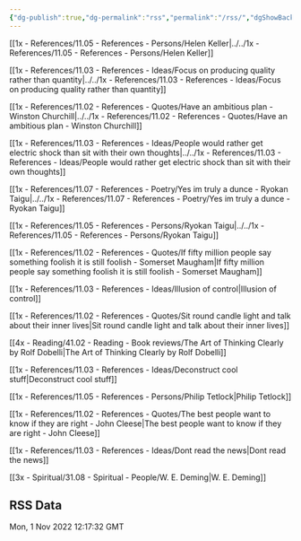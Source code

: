 ```yaml
---
{"dg-publish":true,"dg-permalink":"rss","permalink":"/rss/","dgShowBacklinks":false}
---
```




[[1x - References/11.05 - References - Persons/Helen Keller\|../../1x - References/11.05 - References - Persons/Helen Keller]]

[[1x - References/11.03 - References - Ideas/Focus on producing quality rather than quantity\|../../1x - References/11.03 - References - Ideas/Focus on producing quality rather than quantity]]

[[1x - References/11.02 - References - Quotes/Have an ambitious plan - Winston Churchill\|../../1x - References/11.02 - References - Quotes/Have an ambitious plan - Winston Churchill]]

[[1x - References/11.03 - References - Ideas/People would rather get electric shock than sit with their own thoughts\|../../1x - References/11.03 - References - Ideas/People would rather get electric shock than sit with their own thoughts]]

[[1x - References/11.07 - References - Poetry/Yes im truly a dunce - Ryokan Taigu\|../../1x - References/11.07 - References - Poetry/Yes im truly a dunce - Ryokan Taigu]]

[[1x - References/11.05 - References - Persons/Ryokan Taigu\|../../1x - References/11.05 - References - Persons/Ryokan Taigu]]

[[1x - References/11.02 - References - Quotes/If fifty million people say something foolish it is still foolish - Somerset Maugham\|If fifty million people say something foolish it is still foolish - Somerset Maugham]]

[[1x - References/11.03 - References - Ideas/Illusion of control\|Illusion of control]]

[[1x - References/11.02 - References - Quotes/Sit round candle light and talk about their inner lives\|Sit round candle light and talk about their inner lives]]

[[4x - Reading/41.02 - Reading - Book reviews/The Art of Thinking Clearly by Rolf Dobelli\|The Art of Thinking Clearly by Rolf Dobelli]]

[[1x - References/11.03 - References - Ideas/Deconstruct cool stuff\|Deconstruct cool stuff]]

[[1x - References/11.05 - References - Persons/Philip Tetlock\|Philip Tetlock]]

[[1x - References/11.02 - References - Quotes/The best people want to know if they are right - John Cleese\|The best people want to know if they are right - John Cleese]]

[[1x - References/11.03 - References - Ideas/Dont read the news\|Dont read the news]]

[[3x - Spiritual/31.08 - Spiritual - People/W. E. Deming\|W. E. Deming]]

## RSS Data
<div class='date'>Mon, 1 Nov 2022 12:17:32 GMT</div>
